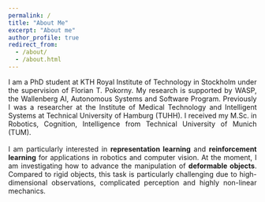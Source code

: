 ```yaml
---
permalink: /
title: "About Me"
excerpt: "About me"
author_profile: true
redirect_from:
  - /about/
  - /about.html
---
```

<div style="text-align: justify">I am a PhD student at KTH Royal Institute of Technology in Stockholm under the supervision of <a href="http://www.csc.kth.se/~fpokorny/" style="text-decoration:none">Florian T. Pokorny</a>. My research is supported by <a href="https://wasp-sweden.org" style="text-decoration:none">WASP</a>, the Wallenberg AI, Autonomous Systems and Software Program. Previously I was a researcher at the Institute of Medical Technology and Intelligent Systems at Technical University of Hamburg (TUHH). I received my M.Sc. in Robotics, Cognition, Intelligence from Technical University of Munich (TUM).<br>
<br>
I am particularly interested in <b>representation learning</b> and <b>reinforcement learning</b> for applications in robotics and computer vision. At the moment, I am  investigating how to advance the manipulation of <b>deformable objects</b>. Compared to rigid objects, this task is particularly challenging due to high-dimensional observations, complicated perception and highly non-linear mechanics.</div>
